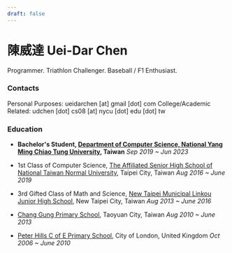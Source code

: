 ```yaml
---
draft: false
---
```

# 陳威達 Uei-Dar Chen

Programmer.
Triathlon Challenger.
Baseball / F1 Enthusiast.

### Contacts

Personal Purposes: ueidarchen [at] gmail [dot] com
College/Academic Related: udchen [dot] cs08 [at] nycu [dot] edu [dot] tw

### Education

* **Bachelor's Student, [Department of Computer Science,
  National Yang Ming Chiao Tung University](https://www.cs.nycu.edu.tw/), Taiwan**
  *Sep 2019 ~ Jun 2023*

* 1st Class of Computer Science,
  [The Affiliated Senior High School of National Taiwan Normal University](https://www.hs.ntnu.edu.tw/),
  Taipei City, Taiwan
  *Aug 2016 ~ June 2019*

* 3rd Gifted Class of Math and Science,
  [New Taipei Municipal Linkou Junior High School](https://www.lkjh.ntpc.edu.tw/),
  New Taipei City, Taiwan
  *Aug 2013 ~ June 2016*

* [Chang Gung Primary School](http://www.cgps.tyc.edu.tw/),
  Taoyuan City, Taiwan
  *Aug 2010 ~ June 2013*

* [Peter Hills C of E Primary School](https://peterhillsschool.co.uk/),
  City of London, United Kingdom
  *Oct 2006 ~ June 2010*